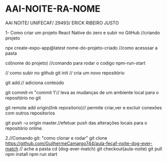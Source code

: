 # AAI-NOITE-RA-NOME
AAI NOITE/ UNIFECAF/ 29493/ ERICK RIBEIRO JUSTO 

1- Como criar um projeto React Native do zero e subir no GitHub
//criando projeto 

npx create-expo-app@latest nome-do-projeto-criado 
//como acesssar a pasta 

cd(nome do projeto)
//comando para rodar o codigo npm-run-start

// como subir no github
git init // cria um novo repositório 

git add.// adiciona conteúdo 

git commit-m "commit 1'// leva as mudanças de um ambiente local para o repositório no git

git remote add origin(link repositorio)// permite criar,ver e excluir conexões com outros repositorios 

git push -u origin master.//efetuar push das alterações locais para o repositório online.


2.//Comando git:
"como clonar e rodar"
git clone https://github.com/GuilhermeCamargo744/aula-fecaf-noite-dog-ever-match
// ache a pasta 
cd (dog-ever-match)
git checkout(aula-noite)
git pull
npm install
npm run start 
